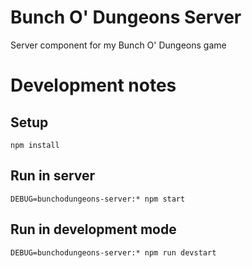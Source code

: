 # Bunch O' Dungeons Server
Server component for my Bunch O' Dungeons game

# Development notes
## Setup
    npm install

## Run in server
    DEBUG=bunchodungeons-server:* npm start

## Run in development mode
    DEBUG=bunchodungeons-server:* npm run devstart